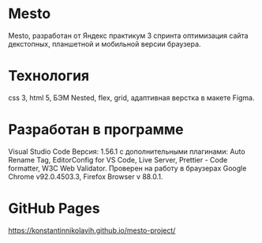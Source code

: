 # Mesto
Mesto, разработан от Яндекс практикум 3 спринта оптимизация сайта декстопных, планшетной и мобильной версии браузера.

# Технология
css 3, html 5, БЭМ Nested, flex, grid, адаптивная верстка в макете Figma.
# Разработан в программе
Visual Studio Code Версия: 1.56.1 с дополнительными плагинами: Auto Rename Tag, EditorConfig for VS Code, Live Server, Prettier - Code formatter, W3C Web Validator. Проверен на работу в браузерах Google Chrome v92.0.4503.3, Firefox Browser v 88.0.1.
# GitHub Pages
 https://konstantinnikolavih.github.io/mesto-project/
